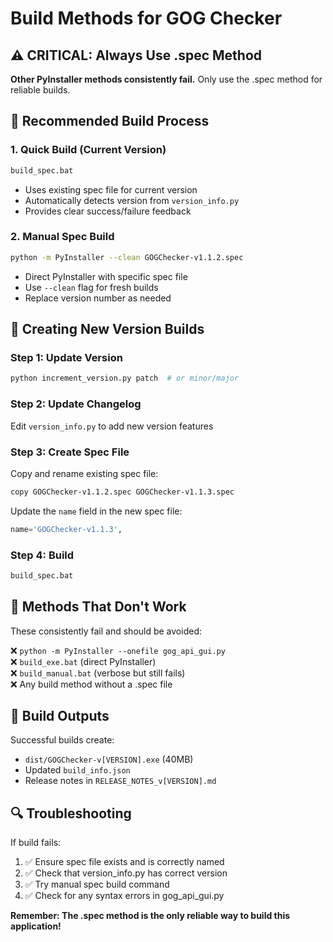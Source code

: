 # Build Methods for GOG Checker

## ⚠️ CRITICAL: Always Use .spec Method

**Other PyInstaller methods consistently fail.** Only use the .spec method for reliable builds.

## 🎯 Recommended Build Process

### 1. Quick Build (Current Version)
```bash
build_spec.bat
```
- Uses existing spec file for current version
- Automatically detects version from `version_info.py`
- Provides clear success/failure feedback

### 2. Manual Spec Build
```bash
python -m PyInstaller --clean GOGChecker-v1.1.2.spec
```
- Direct PyInstaller with specific spec file
- Use `--clean` flag for fresh builds
- Replace version number as needed

## 🔧 Creating New Version Builds

### Step 1: Update Version
```bash
python increment_version.py patch  # or minor/major
```

### Step 2: Update Changelog
Edit `version_info.py` to add new version features

### Step 3: Create Spec File
Copy and rename existing spec file:
```bash
copy GOGChecker-v1.1.2.spec GOGChecker-v1.1.3.spec
```

Update the `name` field in the new spec file:
```python
name='GOGChecker-v1.1.3',
```

### Step 4: Build
```bash
build_spec.bat
```

## 🚫 Methods That Don't Work

These consistently fail and should be avoided:

❌ `python -m PyInstaller --onefile gog_api_gui.py`  
❌ `build_exe.bat` (direct PyInstaller)  
❌ `build_manual.bat` (verbose but still fails)  
❌ Any build method without a .spec file  

## 📁 Build Outputs

Successful builds create:
- `dist/GOGChecker-v[VERSION].exe` (40MB)
- Updated `build_info.json`
- Release notes in `RELEASE_NOTES_v[VERSION].md`

## 🔍 Troubleshooting

If build fails:
1. ✅ Ensure spec file exists and is correctly named
2. ✅ Check that version_info.py has correct version
3. ✅ Try manual spec build command
4. ✅ Check for any syntax errors in gog_api_gui.py

**Remember: The .spec method is the only reliable way to build this application!** 